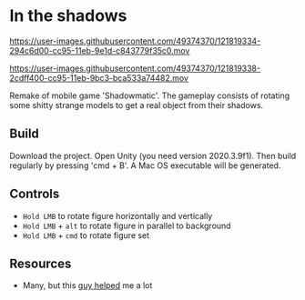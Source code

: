 # In the shadows


https://user-images.githubusercontent.com/49374370/121819334-294c6d00-cc95-11eb-9e1d-c843779f35c0.mov


https://user-images.githubusercontent.com/49374370/121819338-2cdff400-cc95-11eb-9bc3-bca533a74482.mov



Remake of mobile game 'Shadowmatic'.
The gameplay consists of rotating some shitty strange models to get a real object from their shadows.

## Build

Download the project. Open Unity (you need version 2020.3.9f1).
Then build regularly by pressing 'cmd + B'.
A Mac OS executable will be generated.

## Controls

* `Hold LMB` to rotate figure horizontally and vertically
* `Hold LMB` + `alt` to rotate figure in parallel to background
* `Hold LMB` + `cmd` to rotate figure set

## Resources

* Many, but this [guy helped](https://www.youtube.com/user/Brackeys) me a lot
